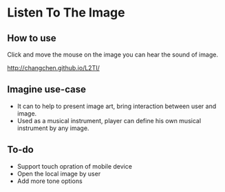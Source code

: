 # Listen To The Image

## How to use
Click and move the mouse on the image you can hear the sound of image.

http://changchen.github.io/L2TI/

## Imagine use-case
- It can to help to present image art, bring interaction between user and image.
- Used as a musical instrument, player can define his own musical instrument by any image.

## To-do
- Support touch opration of mobile device
- Open the local image by user
- Add more tone options
